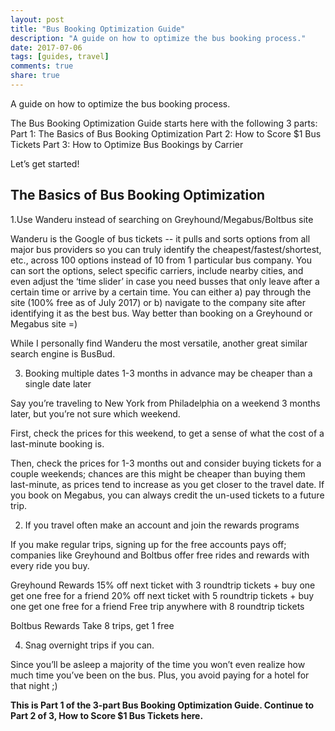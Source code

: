 ```yaml
---
layout: post
title: "Bus Booking Optimization Guide"
description: "A guide on how to optimize the bus booking process."
date: 2017-07-06
tags: [guides, travel]
comments: true
share: true
---
```


A guide on how to optimize the bus booking process.

The Bus Booking Optimization Guide starts here with the following 3 parts: 
Part 1: The Basics of Bus Booking Optimization
Part 2: How to Score $1 Bus Tickets
Part 3: How to Optimize Bus Bookings by Carrier

Let’s get started! 

## The Basics of Bus Booking Optimization

1.Use Wanderu instead of searching on Greyhound/Megabus/Boltbus site

Wanderu is the Google of bus tickets -- it pulls and sorts options from all major bus providers so you can truly identify the cheapest/fastest/shortest, etc., across 100 options instead of 10 from 1 particular bus company. You can sort the options, select specific carriers, include nearby cities, and even adjust the ‘time slider’ in case you need busses that only leave after a certain time or arrive by a certain time. You can either a) pay through the site (100% free as of July 2017) or b) navigate to the company site after identifying it as the best bus. Way better than booking on a Greyhound or Megabus site =) 

While I personally find Wanderu the most versatile, another great similar search engine is BusBud. 

3. Booking multiple dates 1-3 months in advance may be cheaper than a single date later

Say you’re traveling to New York from Philadelphia on a weekend 3 months later, but you’re not sure which weekend.

First, check the prices for this weekend, to get a sense of what the cost of a last-minute booking is. 

Then, check the prices for 1-3 months out and consider buying tickets for a couple weekends; chances are this might be cheaper than buying them last-minute, as prices tend to increase as you get closer to the travel date. If you book on Megabus, you can always credit the un-used tickets to a future trip. 

2. If you travel often make an account and join the rewards programs

If you make regular trips, signing up for the free accounts pays off; companies like Greyhound and Boltbus offer free rides and rewards with every ride you buy. 

Greyhound Rewards
15% off next ticket with 3 roundtrip tickets + buy one get one free for a friend
20% off next ticket with 5 roundtrip tickets + buy one get one free for a friend
Free trip anywhere with 8 roundtrip tickets 

Boltbus Rewards
Take 8 trips, get 1 free

4. Snag overnight trips if you can.

Since you’ll be asleep a majority of the time you won’t even realize how much time you’ve been on the bus. Plus, you avoid paying for a hotel for that night ;) 

__This is Part 1 of the 3-part Bus Booking Optimization Guide. Continue to Part 2 of 3, How to Score $1 Bus Tickets here.__
